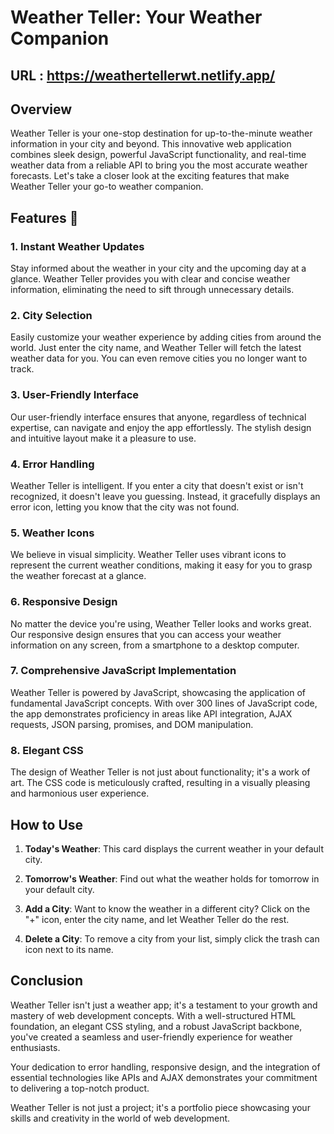 # Weather Teller: Your Weather Companion
## URL : https://weathertellerwt.netlify.app/
## Overview

Weather Teller is your one-stop destination for up-to-the-minute weather information in your city and beyond. This innovative web application combines sleek design, powerful JavaScript functionality, and real-time weather data from a reliable API to bring you the most accurate weather forecasts. Let's take a closer look at the exciting features that make Weather Teller your go-to weather companion.

## Features 🚀

### **1. Instant Weather Updates**

Stay informed about the weather in your city and the upcoming day at a glance. Weather Teller provides you with clear and concise weather information, eliminating the need to sift through unnecessary details.

### **2. City Selection**

Easily customize your weather experience by adding cities from around the world. Just enter the city name, and Weather Teller will fetch the latest weather data for you. You can even remove cities you no longer want to track.

### **3. User-Friendly Interface**

Our user-friendly interface ensures that anyone, regardless of technical expertise, can navigate and enjoy the app effortlessly. The stylish design and intuitive layout make it a pleasure to use.

### **4. Error Handling**

Weather Teller is intelligent. If you enter a city that doesn't exist or isn't recognized, it doesn't leave you guessing. Instead, it gracefully displays an error icon, letting you know that the city was not found.

### **5. Weather Icons**

We believe in visual simplicity. Weather Teller uses vibrant icons to represent the current weather conditions, making it easy for you to grasp the weather forecast at a glance.

### **6. Responsive Design**

No matter the device you're using, Weather Teller looks and works great. Our responsive design ensures that you can access your weather information on any screen, from a smartphone to a desktop computer.

### **7. Comprehensive JavaScript Implementation**

Weather Teller is powered by JavaScript, showcasing the application of fundamental JavaScript concepts. With over 300 lines of JavaScript code, the app demonstrates proficiency in areas like API integration, AJAX requests, JSON parsing, promises, and DOM manipulation.

### **8. Elegant CSS**

The design of Weather Teller is not just about functionality; it's a work of art. The CSS code is meticulously crafted, resulting in a visually pleasing and harmonious user experience.


## How to Use

1. **Today's Weather**: This card displays the current weather in your default city.

2. **Tomorrow's Weather**: Find out what the weather holds for tomorrow in your default city.

3. **Add a City**: Want to know the weather in a different city? Click on the "+" icon, enter the city name, and let Weather Teller do the rest.

4. **Delete a City**: To remove a city from your list, simply click the trash can icon next to its name.

## Conclusion

Weather Teller isn't just a weather app; it's a testament to your growth and mastery of web development concepts. With a well-structured HTML foundation, an elegant CSS styling, and a robust JavaScript backbone, you've created a seamless and user-friendly experience for weather enthusiasts.

Your dedication to error handling, responsive design, and the integration of essential technologies like APIs and AJAX demonstrates your commitment to delivering a top-notch product.

Weather Teller is not just a project; it's a portfolio piece showcasing your skills and creativity in the world of web development.
